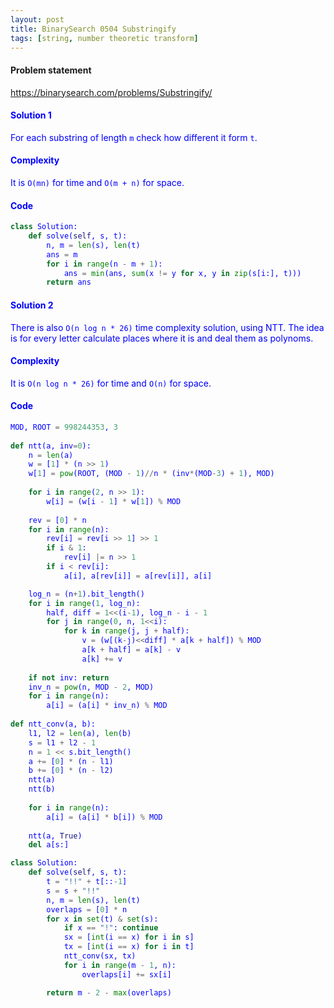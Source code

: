 ```yaml
---
layout: post
title: BinarySearch 0504 Substringify
tags: [string, number theoretic transform]
---
```


#### Problem statement

<a href="https://binarysearch.com/problems/Substringify/"> <font color = blue>https://binarysearch.com/problems/Substringify/

#### Solution 1
For each substring of length `m` check how different it form `t`.

#### Complexity
It is `O(mn)` for time and `O(m + n)` for space.

#### Code
```python
class Solution:
    def solve(self, s, t):
        n, m = len(s), len(t)
        ans = m
        for i in range(n - m + 1):
            ans = min(ans, sum(x != y for x, y in zip(s[i:], t)))
        return ans
```

#### Solution 2
There is also `O(n log n * 26)` time complexity solution, using NTT. The idea is for every letter calculate places where it is and deal them as polynoms.

#### Complexity
It is `O(n log n * 26)` for time and `O(n)` for space.

#### Code
```python
MOD, ROOT = 998244353, 3
 
def ntt(a, inv=0):
    n = len(a)
    w = [1] * (n >> 1)
    w[1] = pow(ROOT, (MOD - 1)//n * (inv*(MOD-3) + 1), MOD)
 
    for i in range(2, n >> 1): 
        w[i] = (w[i - 1] * w[1]) % MOD
 
    rev = [0] * n
    for i in range(n):
        rev[i] = rev[i >> 1] >> 1
        if i & 1:
            rev[i] |= n >> 1
        if i < rev[i]:
            a[i], a[rev[i]] = a[rev[i]], a[i]

    log_n = (n+1).bit_length()
    for i in range(1, log_n):
        half, diff = 1<<(i-1), log_n - i - 1
        for j in range(0, n, 1<<i):
            for k in range(j, j + half):
                v = (w[(k-j)<<diff] * a[k + half]) % MOD
                a[k + half] = a[k] - v
                a[k] += v
 
    if not inv: return
    inv_n = pow(n, MOD - 2, MOD)
    for i in range(n):
        a[i] = (a[i] * inv_n) % MOD
 
def ntt_conv(a, b):
    l1, l2 = len(a), len(b)
    s = l1 + l2 - 1
    n = 1 << s.bit_length()
    a += [0] * (n - l1)
    b += [0] * (n - l2)
    ntt(a)
    ntt(b)
 
    for i in range(n):
        a[i] = (a[i] * b[i]) % MOD
 
    ntt(a, True)
    del a[s:]

class Solution:
    def solve(self, s, t):
        t = "!!" + t[::-1]
        s = s + "!!"
        n, m = len(s), len(t)
        overlaps = [0] * n
        for x in set(t) & set(s):
            if x == "!": continue
            sx = [int(i == x) for i in s]
            tx = [int(i == x) for i in t]
            ntt_conv(sx, tx)
            for i in range(m - 1, n):
                overlaps[i] += sx[i]

        return m - 2 - max(overlaps)
```